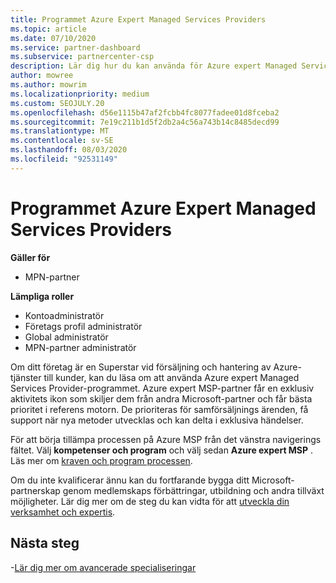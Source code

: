 ```yaml
---
title: Programmet Azure Expert Managed Services Providers
ms.topic: article
ms.date: 07/10/2020
ms.service: partner-dashboard
ms.subservice: partnercenter-csp
description: Lär dig hur du kan använda för Azure expert Managed Services-providern för att ta del av andra partner och få bästa prioritet i referens motorn.
author: mowree
ms.author: mowrim
ms.localizationpriority: medium
ms.custom: SEOJULY.20
ms.openlocfilehash: d56e1115b47af2fcbb4fc8077fadee01d8fceba2
ms.sourcegitcommit: 7e19c211b1d5f2db2a4c56a743b14c8485decd99
ms.translationtype: MT
ms.contentlocale: sv-SE
ms.lasthandoff: 08/03/2020
ms.locfileid: "92531149"
---
```

# <a name="azure-expert-managed-services-provider-program"></a>Programmet Azure Expert Managed Services Providers

**Gäller för**

- MPN-partner

**Lämpliga roller**

- Kontoadministratör
- Företags profil administratör
- Global administratör
- MPN-partner administratör

Om ditt företag är en Superstar vid försäljning och hantering av Azure-tjänster till kunder, kan du läsa om att använda Azure expert Managed Services Provider-programmet. Azure expert MSP-partner får en exklusiv aktivitets ikon som skiljer dem från andra Microsoft-partner och får bästa prioritet i referens motorn. De prioriteras för samförsäljnings ärenden, få support när nya metoder utvecklas och kan delta i exklusiva händelser.

För att börja tillämpa processen på Azure MSP från det vänstra navigerings fältet. Välj **kompetenser och program** och välj sedan **Azure expert MSP** . Läs mer om [kraven och program processen](https://partner.microsoft.com/membership/azure-expert-msp). 

Om du inte kvalificerar ännu kan du fortfarande bygga ditt Microsoft-partnerskap genom medlemskaps förbättringar, utbildning och andra tillväxt möjligheter.
Lär dig mer om de steg du kan vidta för att [utveckla din verksamhet och expertis](https://partner.microsoft.com/membership/azure-expert-msp).

## <a name="next-steps"></a>Nästa steg

-[Lär dig mer om avancerade specialiseringar](advanced-specializations.md)